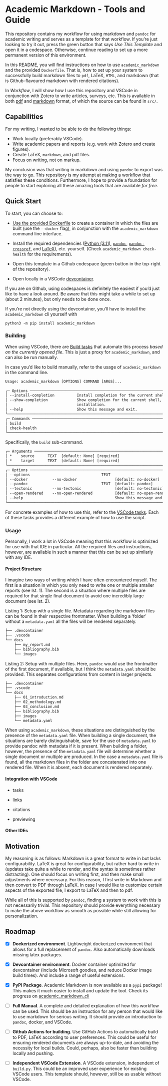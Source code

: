 # Academic Markdown - Tools and Guide

This repository contains my workflow for using markdown and `pandoc` for
academic writing and serves as a template for that workflow. If you’re
just looking to try it out, press the green button that says *Use This
Template* and open it in a codespace. Otherwise, continue reading to set
up a more permanent version of this environment.

In this README, you will find instructions on how to use
`academic_markdown` and the provided `Dockerfile`. That is, how to set
up your system to successfully build markdown files to `pdf`, LaTeX,
`HTML`, and markdown (that is Github-flavoured markdown with rendered
citations).

In *Workflow*, I will show how I use this repository and VSCode in
conjunction with Zotero to write articles, surveys, etc. This is
available in both [pdf](./academic_markdown.pdf) and
[markdown](./academic_markdown.md) format, of which the source can be
found in `src/`.

## Capabilities

For my writing, I wanted to be able to do the following things:

- Work locally (preferably VSCode).
- Write academic papers and reports (e.g. work with Zotero and create
  figures).
- Create LaTeX, `markdown`, and pdf files.
- Focus on writing, not on markup.

My conclusion was that writing in markdown and using `pandoc` to export
was the way to go. This repository is my attempt at making a workflow
that satisfies these conditions. Furthermore, I hope to provide a
foundation for people to start exploring all these amazing tools that
are available *for free*.

## Quick Start

To start, you can choose to:

- [Use the provided Dockerfile](https://www.docker.com/) to create a
  container in which the files are built (use the `--docker` flag), in
  conjunction with the `academic_markdown` command line interface.

- Install the required dependencies ([Python
  (3.11)](https://www.python.org/), [`pandoc`](https://pandoc.org/),
  [`pandoc-crossref`](https://github.com/lierdakil/pandoc-crossref), and
  [LaTeX](https://www.latex-project.or/)), etc. yourself. (Check
  `academic_markdown check-health` for the requirements).

- Open this template in a Github codespace (green button in the
  top-right of the repository).

- Open locally in a VSCode
  [devcontainer](https://vscode.dev/redirect?url=vscode://ms-vscode-remote.remote-containers/cloneInVolume?url=https://github.com/cochaviz/academic_markdown).

If you are on Github, using codespaces is definitely the easiest if
you’d just like to have a look around. Be aware that this might take a
while to set up (about 2 minutes), but only needs to be done once.

If you’re not directly using the devcontainer, you’ll have to install
the `academic_markdown` cli yourself with

``` shell
python3 -m pip install academic_markdown
```

### Building

When using VSCode, there are [Build
tasks](https://code.visualstudio.com/Docs/editor/tasks) that automate
this process *based on the currently opened file*. This is just a proxy
for `academic_markdown`, and can also be run manually.

In case you’d like to build manually, refer to the usage of
`academic_markdown` in the command line.

``` txt
Usage: academic_markdown [OPTIONS] COMMAND [ARGS]...                                                          
                                                                                                               
╭─ Options ───────────────────────────────────────────────────────────────────────────────────────────────────╮
│ --install-completion          Install completion for the current shell.                                     │
│ --show-completion             Show completion for the current shell, to copy it or customize the            │
│                               installation.                                                                 │
│ --help                        Show this message and exit.                                                   │
╰─────────────────────────────────────────────────────────────────────────────────────────────────────────────╯
╭─ Commands ──────────────────────────────────────────────────────────────────────────────────────────────────╮
│ build                                                                                                       │
│ check-health                                                                                                │
╰─────────────────────────────────────────────────────────────────────────────────────────────────────────────╯
```

Specifically, the `build` sub-command.

``` txt
╭─ Arguments ─────────────────────────────────────────────────────────────────────────────────────────────────╮
│ *    source      TEXT  [default: None] [required]                                                           │
│ *    target      TEXT  [default: None] [required]                                                           │
╰─────────────────────────────────────────────────────────────────────────────────────────────────────────────╯
╭─ Options ───────────────────────────────────────────────────────────────────────────────────────────────────╮
│ --options                                TEXT                                                               │
│ --docker           --no-docker                 [default: no-docker]                                         │
│ --pandoc                                 TEXT  [default: pandoc]                                            │
│ --tectonic         --no-tectonic               [default: no-tectonic]                                       │
│ --open-rendered    --no-open-rendered          [default: no-open-rendered]                                  │
│ --help                                         Show this message and exit.                                  │
╰─────────────────────────────────────────────────────────────────────────────────────────────────────────────╯
```

For concrete examples of how to use this, refer to the [VSCode
tasks](.vscode/tasks.json). Each of these tasks provides a different
example of how to use the script.

### Usage

Personally, I work a lot in VSCode meaning that this workflow is
optimized for use with that IDE in particular. All the required files
and instructions, however, are available in such a manner that this can
be set up similarly with any IDE.

#### Project Structure

I imagine two ways of writing which I have often encountered myself. The
first is a situation in which you only need to write one or multiple
smaller reports (see lst. 1). The second is a situation where multiple
files are required for that single final document to avoid one
incredibly large document (see lst. 2).

<div id="lst:single_file_setup" class="listing bash">

Listing 1: Setup with a single file. Metadata regarding the markdown
files can be found in their respective frontmatter. When building a
‘folder’ without a `metadata.yaml` all the files will be rendered
separately.

``` bash
├── .devcontainer
├── .vscode
└── docs
    ├── my_report.md
    ├── bibliography.bib
    └── images
```

</div>

<div id="lst:multiple_file_setup" class="listing bash">

Listing 2: Setup with multiple files. Here, `pandoc` would use the
frontmatter of the first document, if available, but I think the
`metadata.yaml` should be provided. This separates configurations from
content in larger projects.

``` bash
├── .devcontainer
├── .vscode
└── docs
    ├── 01_introduction.md
    ├── 02_methodology.md
    ├── 03_conclusion.md
    ├── bibliography.bib
    ├── images
    └── metadata.yaml
```

</div>

When using `academic_markdown`, these situations are distinguished by
the presence of the `metadata.yaml` file. When building a single
document, the situations are barely distinguishable, save for the use of
`metadata.yaml` to provide pandoc with metadata if it is present. When
building a folder, however, the presence of the `metadata.yaml` file
will determine whether a single document or multiple are produced. In
the case a `metadata.yaml` file is found, all the markdown files in the
folder are concatenated into one rendered file. When it is absent, each
document is rendered separately.

#### Integration with VSCode

- tasks

- links

- citations

- previewing

#### Other IDEs

## Motivation

My reasoning is as follows: Markdown is a great format to write in but
lacks configurability. LaTeX is great for configurability, but rather
hard to write in (updates take quite a while to render, and the syntax
is sometimes rather distracting). One should focus on writing first, and
then make small adjustments where necessary. For this reason, I first
write in Markdown and then convert to PDF through LaTeX. In case I would
like to customize certain aspects of the exported file, I export to
LaTeX and then to pdf.

While all of this is supported by `pandoc`, finding a system to work
with this is not necessarily trivial. This repository should provide
everything necessary to make the above workflow as smooth as possible
while still allowing for personalization.

## Roadmap

- [x] **Dockerized environment**. Lightweight dockerized environment
  that allows for a full replacement of `pandoc`. Also automatically
  downloads missing latex packages.

- [x] **Devcontainer environment**. Docker container optimized for
  devcontainer (include Microsoft goodies, and reduce Docker image build
  times). And include a range of useful extensions.

- [x] **PyPI Package**. Academic Markdown is now available as a `pypi`
  package! This makes it much easier to install and update the tool.
  Check its progress on
  [academic_markdown_cli](https://www.github.com/cochaviz/academic_markdown_cli)

- [ ] **Full Manual**. A complete and detailed explanation of how this
  workflow can be used. This should be an instruction for any person
  that would like to use markdown for serious writing. It should provide
  an introduction to `pandoc`, docker, and VSCode.

- [ ] **Github Actions for building**. Use GitHub Actions to
  automatically build to PDF, LaTeX according to user preferences. This
  could be useful for ensuring rendered documents are always up-to-date,
  and avoiding the necessity for local builds. Could, perhaps, also be
  faster than building locally and pushing.

- [ ] **Independent VSCode Extension**. A VSCode extension, independent
  of `build.py`. This could be an improved user experience for existing
  VSCode users. This template should, however, still be as usable
  without VSCode.
